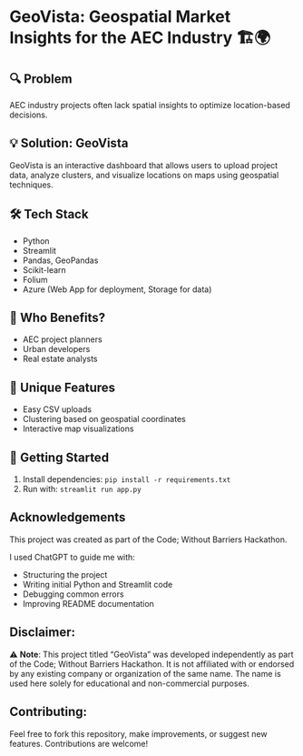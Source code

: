 # GeoVista: Geospatial Market Insights for the AEC Industry 🏗️🌍

## 🔍 Problem
AEC industry projects often lack spatial insights to optimize location-based decisions.

## 💡 Solution: GeoVista
GeoVista is an interactive dashboard that allows users to upload project data, analyze clusters, and visualize locations on maps using geospatial techniques.

## 🛠️ Tech Stack
- Python
- Streamlit
- Pandas, GeoPandas
- Scikit-learn
- Folium
- Azure (Web App for deployment, Storage for data)

## 🎯 Who Benefits?
- AEC project planners
- Urban developers
- Real estate analysts

## 🌟 Unique Features
- Easy CSV uploads
- Clustering based on geospatial coordinates
- Interactive map visualizations

## 🚀 Getting Started
1. Install dependencies: `pip install -r requirements.txt`
2. Run with: `streamlit run app.py`

## Acknowledgements

This project was created as part of the Code; Without Barriers Hackathon.

I used ChatGPT to guide me with:
- Structuring the project
- Writing initial Python and Streamlit code
- Debugging common errors
- Improving README documentation

## Disclaimer:
⚠️ **Note**: This project titled “GeoVista” was developed independently as part of the Code; Without Barriers Hackathon. It is not affiliated with or endorsed by any existing company or organization of the same name. The name is used here solely for educational and non-commercial purposes.

## Contributing:
Feel free to fork this repository, make improvements, or suggest new features. Contributions are welcome!

